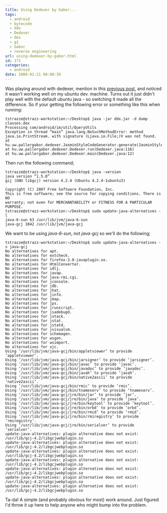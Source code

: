 ```yaml
---
title: Using Dedexer by Gabor...
tags:
  - android
  - bytecode
  - ddx
  - Dedexer
  - dex
  - g1
  - Gabor
  - reverse engineering
url: using-dedexer-by-gabor.html
id: 171
categories:
  - android
date: 2009-01-21 00:00:39
---
```


Was playing around with dedexer, mention in this [previous post](http://strazzere.com/blog/?p=165), and noticed it wasn't working well on my ubuntu dev. machine. Turns out it just didn't play well with the default ubuntu java - so switching it made all the difference. So if your getting the following error or something like this when running:
```
tstrazze@strazz-workstation:~/Desktop$ java -jar ddx.jar -d dump classes.dex
Processing com/android/im/util/QueryUtils
Exception in thread “main” java.lang.NoSuchMethodError: method java.io.PrintStream. with signature (Ljava.io.File;)V was not found.
at hu.uw.pallergabor.dedexer.JasminStyleCodeGenerator.generate(JasminStyleCodeGenerator.java:29)
at hu.uw.pallergabor.dedexer.Dedexer.run(Dedexer.java:116)
at hu.uw.pallergabor.dedexer.Dedexer.main(Dedexer.java:12)
```

Then run the following command;
```
tstrazze@strazz-workstation:~/Desktop$ java -version
java version “1.5.0”
gij (GNU libgcj) version 4.2.4 (Ubuntu 4.2.4-1ubuntu3)

Copyright (C) 2007 Free Software Foundation, Inc.
This is free software; see the source for copying conditions. There is NO
warranty; not even for MERCHANTABILITY or FITNESS FOR A PARTICULAR PURPOSE.
tstrazze@strazz-workstation:~/Desktop$ sudo update-java-alternatives -l
java-6-sun 63 /usr/lib/jvm/java-6-sun
java-gcj 1042 /usr/lib/jvm/java-gcj
```

We want to be using _java-6-sun_, not _java-gcj_ so we'll do the following;
```
tstrazze@strazz-workstation:~/Desktop$ sudo update-java-alternatives -s java-gcj
No alternatives for apt.
No alternatives for extcheck.
No alternatives for firefox-3.0-javaplugin.so.
No alternatives for HtmlConverter.
No alternatives for idlj.
No alternatives for javap.
No alternatives for java-rmi.cgi.
No alternatives for jconsole.
No alternatives for jdb.
No alternatives for jhat.
No alternatives for jinfo.
No alternatives for jmap.
No alternatives for jps.
No alternatives for jrunscript.
No alternatives for jsadebugd.
No alternatives for jstack.
No alternatives for jstat.
No alternatives for jstatd.
No alternatives for jvisualvm.
No alternatives for schemagen.
No alternatives for wsgen.
No alternatives for wsimport.
No alternatives for xjc.
Using ‘/usr/lib/jvm/java-gcj/bin/appletviewer’ to provide ‘appletviewer’.
Using ‘/usr/lib/jvm/java-gcj/bin/jarsigner’ to provide ‘jarsigner’.
Using ‘/usr/lib/jvm/java-gcj/bin/javac’ to provide ‘javac’.
Using ‘/usr/lib/jvm/java-gcj/bin/javadoc’ to provide ‘javadoc’.
Using ‘/usr/lib/jvm/java-gcj/bin/javah’ to provide ‘javah’.
Using ‘/usr/lib/jvm/java-gcj/bin/native2ascii’ to provide ‘native2ascii’.
Using ‘/usr/lib/jvm/java-gcj/bin/rmic’ to provide ‘rmic’.
Using ‘/usr/lib/jvm/java-gcj/bin/tnameserv’ to provide ‘tnameserv’.
Using ‘/usr/lib/jvm/java-gcj/jre/bin/jar’ to provide ‘jar’.
Using ‘/usr/lib/jvm/java-gcj/jre/bin/java’ to provide ‘java’.
Using ‘/usr/lib/jvm/java-gcj/jre/bin/keytool’ to provide ‘keytool’.
Using ‘/usr/lib/jvm/java-gcj/jre/bin/orbd’ to provide ‘orbd’.
Using ‘/usr/lib/jvm/java-gcj/jre/bin/rmid’ to provide ‘rmid’.
Using ‘/usr/lib/jvm/java-gcj/jre/bin/rmiregistry’ to provide ‘rmiregistry’.
Using ‘/usr/lib/jvm/java-gcj/jre/bin/serialver’ to provide ‘serialver’.
update-java-alternatives: plugin alternative does not exist: /usr/lib/gcj-4.2/libgcjwebplugin.so
update-java-alternatives: plugin alternative does not exist: /usr/lib/gcj-4.2/libgcjwebplugin.so
update-java-alternatives: plugin alternative does not exist: /usr/lib/gcj-4.2/libgcjwebplugin.so
update-java-alternatives: plugin alternative does not exist: /usr/lib/gcj-4.2/libgcjwebplugin.so
update-java-alternatives: plugin alternative does not exist: /usr/lib/gcj-4.2/libgcjwebplugin.so
update-java-alternatives: plugin alternative does not exist: /usr/lib/gcj-4.2/libgcjwebplugin.so
update-java-alternatives: plugin alternative does not exist: /usr/lib/gcj-4.2/libgcjwebplugin.so
```

Ta-da! A simple (and probably obvious for most) work around. Just figured I'd throw it up here to help anyone who might bump into the problem.
